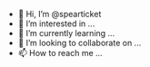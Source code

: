 - 👋 Hi, I’m @spearticket
- 👀 I’m interested in ...
- 🌱 I’m currently learning ...
- 💞️ I’m looking to collaborate on ...
- 📫 How to reach me ...

<!---
spearticket/spearticket is a ✨ special ✨ repository because its `README.md` (this file) appears on your GitHub profile.
You can click the Preview link to take a look at your changes.
--->
